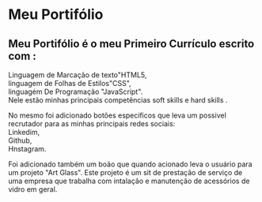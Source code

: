 <title>Meu Portifólio</title>

<h1> Meu Portifólio</h1> 
<h2>Meu Portifólio é o meu Primeiro Currículo escrito com :</h2>
<p></p>Linguagem de Marcação de texto"HTML5,<br>
linguagem de Folhas de Estilos"CSS",<br>
linguagém De Programação "JavaScript".<br>
Nele estão minhas principais competências soft skills e hard skills .</p>
<p>No mesmo foi adicionado botões especificos que leva um possivel recrutador para as minhas principais redes sociais:<br>
Linkedim,<br>
Github,<br>
Hnstagram.</p>
<p>Foi adicionado também um boão que quando acionado leva o usuário para um projeto "Art Glass".
Este projeto é um sit de prestação de serviço de uma empresa que trabalha com intalação e manutenção de acessórios de vidro em geral.</p>

